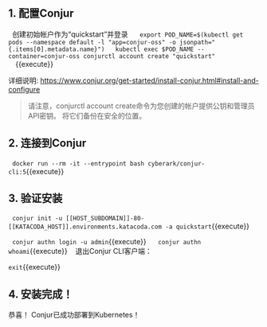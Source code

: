 
## 1. 配置Conjur
  创建初始帐户作为“quickstart”并登录
  
  `export POD_NAME=$(kubectl get pods --namespace default -l "app=conjur-oss" -o jsonpath="{.items[0].metadata.name}")
  kubectl exec $POD_NAME --container=conjur-oss conjurctl account create "quickstart" 
  `{{execute}}

详细说明: https://www.conjur.org/get-started/install-conjur.html#install-and-configure

>请注意，conjurctl account create命令为您创建的帐户提供公钥和管理员API密钥。
>将它们备份在安全的位置。

## 2. 连接到Conjur

  `docker run --rm -it --entrypoint bash cyberark/conjur-cli:5`{{execute}}

## 3. 验证安装
  `conjur init -u [[HOST_SUBDOMAIN]]-80-[[KATACODA_HOST]].environments.katacoda.com -a quickstart`{{execute}}

  `conjur authn login -u admin`{{execute}}
  
  `conjur authn whoami`{{execute}}
  
退出Conjur CLI客户端：

`exit`{{execute}}

## 4. 安装完成！

恭喜！ Conjur已成功部署到Kubernetes！
